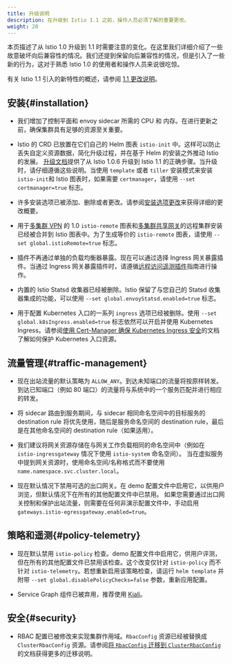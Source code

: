 ```yaml
---
title: 升级说明
description: 在升级到 Istio 1.1 之前，操作人员必须了解的重要更改。
weight: 20
---
```


本页描述了从 Istio 1.0 升级到 1.1 时需要注意的变化。在这里我们详细介绍了一些故意破坏向后兼容性的情况。我们还提到保留向后兼容性的情况，但是引入了一些新的行为，这对于熟悉 Istio 1.0 的使用者和操作人员来说很吃惊。

有关 Istio 1.1 引入的新特性的概述，请参阅 [1.1 更改说明](/zh/news/releases/1.1.x/announcing-1.1/change-notes/)。

## 安装{#installation}

- 我们增加了控制平面和 envoy sidecar 所需的 CPU 和 内存。在进行更新之前，确保集群具有足够的资源至关重要。

- Istio 的 CRD 已放置在它们自己的 Helm 图表 `istio-init` 中。这样可以防止丢失自定义资源数据，简化升级过程，并在基于 Helm 的安装之外推动 Istio 的发展。
[升级文档](/zh/docs/setup/upgrade/)提供了从 Istio 1.0.6 升级到 Istio 1.1 的正确步骤。当升级时，请仔细遵循这些说明。当使用 `template` 或者 `tiller` 安装模式来安装 `istio-init`和 Istio 图表时，如果需要 `certmanager`，请使用 `--set certmanager=true` 标志。

- 许多安装选项已被添加、删除或者更改。请参阅[安装选项更改](/zh/news/releases/1.1.x/announcing-1.1/helm-changes/)来获得详细的更改概要。

- 用于[多集群 VPN](/zh/docs/setup/install/multicluster/shared-vpn/) 的 1.0 `istio-remote` 图表和[多集群共享网关](/zh/docs/setup/install/multicluster/shared-gateways/)的远程集群安装已经被合并到 Istio 图表中。为了生成等价的 `istio-remote` 图表，请使用 `--set global.istioRemote=true` 标志。

- 插件不再通过单独的负载均衡器暴露。现在可以通过选择 Ingress 网关暴露插件。当通过 Ingress 网关暴露插件时，请遵循[远程访问遥测插件](/zh/docs/tasks/observability/gateways/)指南进行操作。

- 内置的 Istio Statsd 收集器已经被删除。Istio 保留了与您自己的 Statsd 收集器集成的功能，可以使用 `--set global.envoyStatsd.enabled=true` 标志。

- 用于配置 Kubernetes 入口的一系列 `ingress` 选项已经被删除。使用 `--set global.k8sIngress.enabled=true` 标志依然可以开启并使用 Kubernetes Ingress。请参阅[使用 Cert-Manager 确保 Kubernetes Ingress 安全](/zh/docs/tasks/traffic-management/ingress/ingress-certmgr/)的文档了解如何保护 Kubernetes 入口资源。

## 流量管理{#traffic-management}

- 现在出站流量的默认策略为 `ALLOW_ANY`。到达未知端口的流量将按原样转发。到达已知端口（例如 80 端口）的流量将与系统中的一个服务匹配并进行相应的转发。

- 将 sidecar 路由到服务期间，与 sidecar 相同命名空间中的目标服务的 destination rule 将优先使用，随后是服务命名空间的 destination rule，最后是在其他命名空间的 destination rule（如果适用）。

- 我们建议将网关资源存储在与网关工作负载相同的命名空间中（例如在 `istio-ingressgateway` 情况下使用 `istio-system` 命名空间）。
当在虚拟服务中提到网关资源时，使用命名空间/名称格式而不要使用 `name.namespace.svc.cluster.local`。

- 现在默认情况下禁用可选的出口网关。在 demo 配置文件中启用它，以供用户浏览，但默认情况下在所有的其他配置文件中已禁用。
如果您需要通过出口网关控制和保护出站流量，则需要在任何非演示配置文件中，手动启用 `gateways.istio-egressgateway.enabled=true`。

## 策略和遥测{#policy-telemetry}

- 现在默认禁用 `istio-policy` 检查。demo 配置文件中启用它，供用户评测，但在所有的其他配置文件已禁用该检查。这个改变仅针对 `istio-policy` 而不针对 `istio-telemetry`。若想重新启用该策略检查，请运行 `helm template` 并附带 `--set global.disablePolicyChecks=false` 参数，重新应用配置。

- Service Graph 组件已被弃用，推荐使用 [Kiali](https://www.kiali.io/)。

## 安全{#security}

- RBAC 配置已被修改来实现集群作用域。`RbacConfig` 资源已经被替换成 `ClusterRbacConfig` 资源。请参阅[将 `RbacConfig` 迁移到 `ClusterRbacConfig`](https://archive.istio.io/v1.1/docs/setup/kubernetes/upgrade/steps/#migrating-from-rbacconfig-to-clusterrbacconfig) 的文档获得更多的迁移说明。
